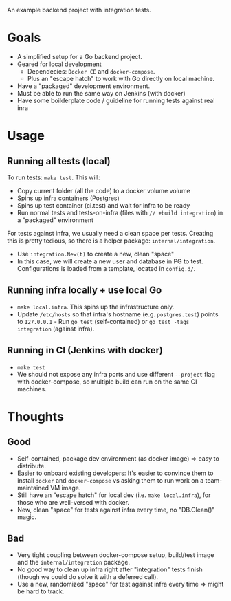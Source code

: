 An example backend project with integration tests.

# Goals

- A simplified setup for a Go backend project.
- Geared for local development
  - Dependecies: `Docker CE` and `docker-compose`.
  - Plus an "escape hatch" to work with Go directly on local machine.
- Have a "packaged" development environment.
- Must be able to run the same way on Jenkins (with docker)
- Have some boilderplate code / guideline for running tests against real inra

# Usage

## Running all tests (local)

To run tests: `make test`. This will:

- Copy current folder (all the code) to a docker volume volume
- Spins up infra containers (Postgres)
- Spins up test container (ci.test) and wait for infra to be ready
- Run normal tests and tests-on-infra (files with `// +build integration`) in a "packaged" environment

For tests against infra, we usually need a clean space per tests.
Creating this is pretty tedious, so there is a helper package: `internal/integration`.

- Use `integration.New(t)` to create a new, clean "space"
- In this case, we will create a new user and database in PG to test.
  Configurations is loaded from a template, located in `config.d/`.

## Running infra locally + use local Go

- `make local.infra`. This spins up the infrastructure only.
- Update `/etc/hosts` so that infra's hostname (e.g. `postgres.test`) points to `127.0.0.1` - Run `go test` (self-contained) or `go test -tags integration` (against infra).

## Running in CI (Jenkins with docker)

- `make test`
- We should not expose any infra ports and use different `--project` flag with docker-compose, so multiple build can run on the same CI machines.

# Thoughts

## Good

- Self-contained, package dev environment (as docker image) => easy to distribute.
- Easier to onboard existing developers: It's easier to convince them to install `docker` and `docker-compose` vs asking them to run work on a team-maintained VM image.
- Still have an "escape hatch" for local dev (i.e. `make local.infra`), for those who are well-versed with docker.
- New, clean "space" for tests against infra every time, no "DB.Clean()" magic.

## Bad

- Very tight coupling between docker-compose setup, build/test image and the `internal/integration` package.
- No good way to clean up infra right after "integration" tests finish (though we could do solve it with a deferred call).
- Use a new, randomized "space" for test against infra every time => might be hard to track.
